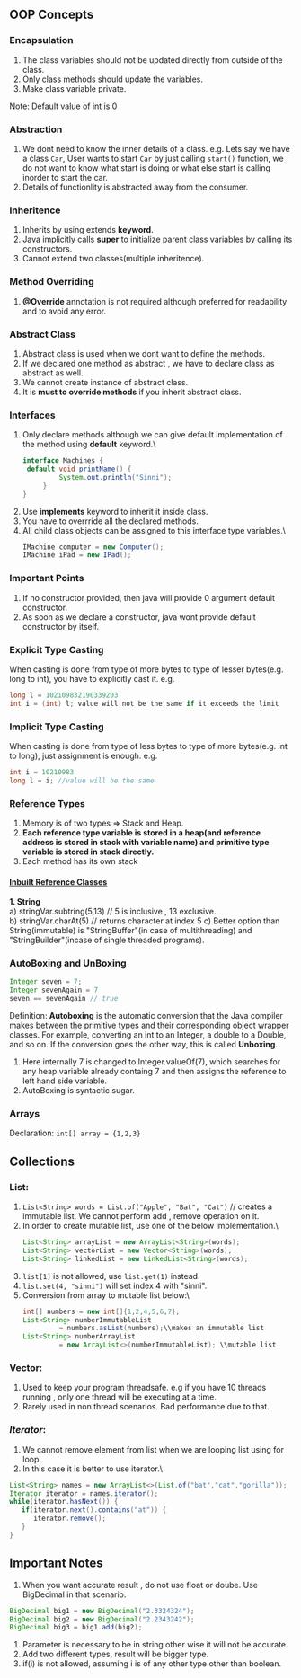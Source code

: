 ## OOP Concepts
### Encapsulation

1. The class variables should not be updated directly from outside of the class.
2. Only class methods should update the variables.
3. Make class variable private.

Note: Default value of int is 0

### Abstraction

1. We dont need to know the inner details of a class.
e.g. Lets say we have a class `Car`, User wants to start `Car` by just calling `start()` function, we do not want to know what start is doing or what else start is calling inorder to start the car.
2. Details of functionlity is abstracted away from the consumer.

### Inheritence
1. Inherits by using extends <b>keyword</b>.
2. Java implicitly calls <b>super</b> to initialize parent class variables by calling its constructors.
3. Cannot extend two classes(multiple inheritence).

### Method Overriding
1. **@Override** annotation is not required although preferred for readability and to avoid any error.

### Abstract Class
1. Abstract class is used when we dont want to define the methods.
2. If we declared one method as abstract , we have to declare class as abstract as well.
3. We cannot create instance of abstract class.
4. It is **must to override methods** if you inherit abstract class.

### Interfaces
1. Only declare methods although we can give default implementation of the method using **default** keyword.\
   ```java
   interface Machines {
    default void printName() {
            System.out.println("Sinni");
        }
   }
   ```
2. Use **implements** keyword to inherit it inside class.
3. You have to overrride all the declared methods.
4. All child class objects can be assigned to this interface type variables.\
   ```java
   IMachine computer = new Computer();
   IMachine iPad = new IPad();
   ```

### Important Points

1. If no constructor provided, then java will provide 0 argument default constructor.
2. As soon as we declare a constructor, java wont provide default constructor by itself.

### Explicit Type Casting

When casting is done from type of more bytes to type of lesser bytes(e.g. long to int), you have to explicitly cast it. e.g.
```java
long l = 102109832190339203
int i = (int) l; value will not be the same if it exceeds the limit
```
### Implicit Type Casting

When casting is done from type of less bytes to type of more bytes(e.g. int to long), just assignment is enough. e.g.
```java
int i = 10210983
long l = i; //value will be the same
```
### Reference Types 
1. Memory is of two types => Stack and Heap.
2. <b> Each reference type variable is stored in a heap(and reference address is stored in stack with variable name) and primitive type variable is stored in stack directly. </b>
3. Each method has its own stack

#### <u>Inbuilt Reference Classes</u>

<b>1. String</b>\
a) stringVar.subtring(5,13) // 5 is inclusive , 13 exclusive.\
b) stringVar.charAt(5) // returns character at index 5
c) Better option than String(immutable) is "StringBuffer"(in case of multithreading) and "StringBuilder"(incase of single threaded programs). 

### AutoBoxing and UnBoxing
```java
Integer seven = 7;
Integer sevenAgain = 7
seven == sevenAgain // true
```
Definition: <b>Autoboxing</b> is the automatic conversion that the Java compiler makes between the primitive types and their corresponding object wrapper classes. For example, converting an int to an Integer, a double to a Double, and so on. If the conversion goes the other way, this is called <b>Unboxing</b>.

1. Here internally 7 is changed to Integer.valueOf(7), which searches for any heap variable already containg 7 and then assigns the reference to left hand side variable.
2. AutoBoxing is syntactic sugar. 

### Arrays
Declaration: `int[] array = {1,2,3}`

## Collections

### List:
1. `List<String> words = List.of("Apple", "Bat", "Cat")` // creates a immutable list. We cannot perform add , remove operation on it.
2. In order to create mutable list, use one of the below implementation.\
   ```java
   List<String> arrayList = new ArrayList<String>(words);
   List<String> vectorList = new Vector<String>(words);
   List<String> linkedList = new LinkedList<String>(words);
   ```
3. `list[1]` is not allowed, use `list.get(1)` instead.
4. `list.set(4, "sinni")` will set index 4 with "sinni".
5. Conversion from array to mutable list below:\
   ```java
   int[] numbers = new int[]{1,2,4,5,6,7};
   List<String> numberImmutableList 
            = numbers.asList(numbers);\\makes an immutable list
   List<String> numberArrayList 
            = new ArrayList<>(numberImmutableList); \\mutable list
   ```
   

### Vector:
1. Used to keep your program threadsafe. e.g if you have 10 threads running , only one thread will be executing at a time.
2. Rarely used in non thread scenarios. Bad performance due to that.

### ***Iterator***:
1. We cannot remove element from list when we are looping list using for loop.
2. In this case it is better to use iterator.\
```java
List<String> names = new ArrayList<>(List.of("bat","cat","gorilla"));
Iterator iterator = names.iterator();
while(iterator.hasNext()) {
   if(iterator.next().contains("at")) {
      iterator.remove();
   }
}
```


## Important Notes

1. When you want accurate result , do not use float or doube. Use BigDecimal in that scenario.
```java
BigDecimal big1 = new BigDecimal("2.3324324");
BigDecimal big2 = new BigDecimal("2.2343242");
BigDecimal big3 = big1.add(big2);
```
1. Parameter is necessary to be in string other wise it will not be accurate.
2. Add two different types, result will be bigger type.
3. if(i) is not allowed, assuming i is of any other type other than boolean.